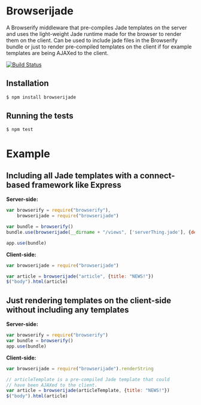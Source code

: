 # Browserijade

A Browserify middleware that pre-compiles Jade templates on the server and uses the light-weight Jade runtime made for the browser to render them on the client. Can be used to include jade files in the Browserify bundle or just to render pre-compiled templates on the client if for example templates are being AJAXed to the client.

[![Build Status](https://secure.travis-ci.org/edmellum/browserijade.png)](http://travis-ci.org/edmellum/browserijade)

## Installation
```bash
$ npm install browserijade
```

## Running the tests
```bash
$ npm test
```

# Example

## Including all Jade templates with a connect-based framework like Express
**Server-side:**

```javascript
var browserify = require("browserify"),
	browserijade = require("browserijade")

var bundle = browserify()
bundle.use(browserijade(__dirname + "/views", ['serverThing.jade'], {debug: true}))

app.use(bundle)
```

**Client-side:**

```javascript
var browserijade = require("browserijade")

var article = browserijade("article", {title: "NEWS!"})
$("body").html(article)
```

## Just rendering templates on the client-side without including any templates
**Server-side:**

```javascript
var browserify = require("browserify")
var bundle = browserify()
app.use(bundle)
```

**Client-side:**

```javascript
var browserijade = require("browserijade").renderString

// articleTemplate is a pre-compiled Jade template that could
// have been AJAXed to the client.
var article = browserijade(articleTemplate, {title: "NEWS!"})
$("body").html(article)
```